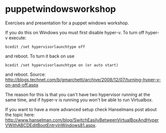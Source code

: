 puppetwindowsworkshop
=====================

Exercises and presentation for a puppet windows workshop.

If you do this on Windows you must first disable hyper-v. To turn off hyper-v execute: 

    bcedit /set hypervisorlaunchtype off

and reboot. To turn it back on use

    bcedit /set hypervisorlaunchtype on (or auto start)

and reboot. Source: http://blogs.technet.com/b/gmarchetti/archive/2008/12/07/turning-hyper-v-on-and-off.aspx

The reason for this is that you can't have two hypervisor running at the same time, and if hyper-v is running you won't be able to run Virtualbox.

If you want to have a more advanced setup check Hanselmans post about the topic here: http://www.hanselman.com/blog/SwitchEasilyBetweenVirtualBoxAndHyperVWithABCDEditBootEntryInWindows81.aspx.
